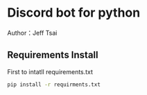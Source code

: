 <h1>Discord bot for python</h1>
Author：Jeff Tsai

<h2>Requirements Install</h2>
First to intatll requirements.txt

```sh
pip install -r requirments.txt  
```
